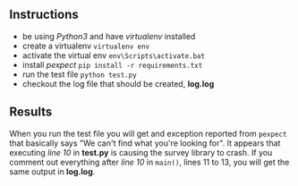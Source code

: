 ## Instructions
- be using *Python3* and have *virtualenv* installed
- create a virtualenv 
`virtualenv env`
- activate the virtual env
`env\Scripts\activate.bat`
- install *pexpect*
`pip install -r requirements.txt`
- run the test file
`python test.py`
- checkout the log file that should be created, **log.log**


## Results
When you run the test file you will get and exception reported
from `pexpect` that basically says "We can't find what you're looking for".
It appears that executing *line 10* in **test.py** is causing the 
survey library to crash.
If you comment out everything after *line 10* in `main()`, lines 11 to 13, you will get the same output in **log.log**.
